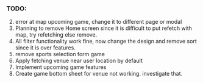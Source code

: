 ### TODO:

2. error at map upcoming game, change it to different page or modal
3. Planning to remove Home screen since it is difficult to put refetch with map, try refetching else remove.
4. All filter functionality work fine, now change the design and remove sort since it is over features.
5. remove sports selection form game
6. Apply fetching venue near user location by default
7. Implement upcoming game features
8. Create game bottom sheet for venue not working. investigate that.
